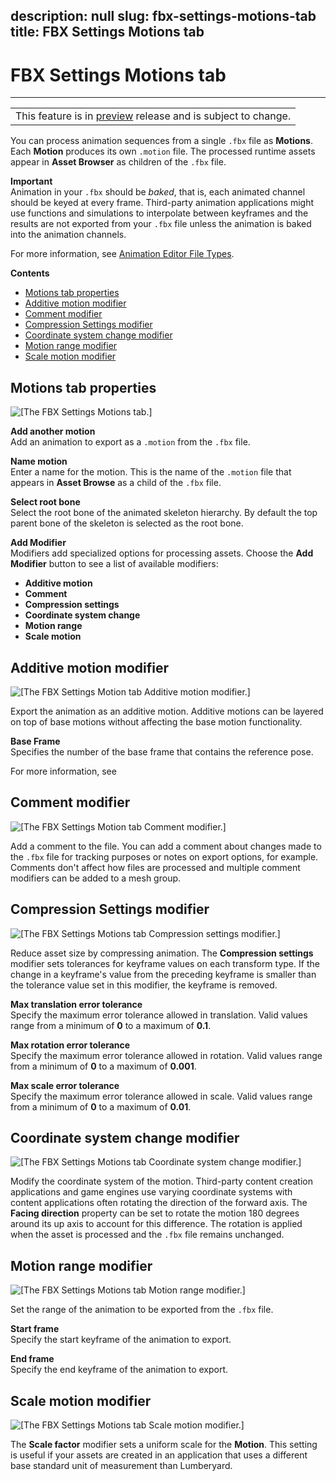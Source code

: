 description: null
slug: fbx-settings-motions-tab
title: FBX Settings Motions tab
---
# FBX Settings Motions tab<a name="fbx-settings-motions-tab"></a>


****  

|  | 
| --- |
| This feature is in [preview](https://docs.aws.amazon.com/lumberyard/latest/userguide/ly-glos-chap.html#preview) release and is subject to change\.  | 

You can process animation sequences from a single `.fbx` file as **Motions**\. Each **Motion** produces its own `.motion` file\. The processed runtime assets appear in **Asset Browser** as children of the `.fbx` file\. 

**Important**  
Animation in your `.fbx` should be *baked*, that is, each animated channel should be keyed at every frame\. Third\-party animation applications might use functions and simulations to interpolate between keyframes and the results are not exported from your `.fbx` file unless the animation is baked into the animation channels\. 

For more information, see [Animation Editor File Types](char-animation-editor-file-types.md)\. 

**Contents**
+ [Motions tab properties](#fbx-settings-motions-tab-properties)
+ [Additive motion modifier](#w31aac15b9c11c15c15)
+ [Comment modifier](#w31aac15b9c11c15c17)
+ [Compression Settings modifier](#w31aac15b9c11c15c19)
+ [Coordinate system change modifier](#w31aac15b9c11c15c21)
+ [Motion range modifier](#w31aac15b9c11c15c23)
+ [Scale motion modifier](#w31aac15b9c11c15c25)

## Motions tab properties<a name="fbx-settings-motions-tab-properties"></a>

![\[The FBX Settings Motions tab.\]](/images/userguide/fbx/ui-fbx-settings-motions-tab-1.25.png)

****Add another motion****  
Add an animation to export as a `.motion` from the `.fbx` file\.

****Name motion****  
Enter a name for the motion\. This is the name of the `.motion` file that appears in **Asset Browse** as a child of the `.fbx` file\. 

****Select root bone****  
Select the root bone of the animated skeleton hierarchy\. By default the top parent bone of the skeleton is selected as the root bone\.

****Add Modifier****  
Modifiers add specialized options for processing assets\. Choose the **Add Modifier** button to see a list of available modifiers:  
+ **Additive motion**
+ **Comment**
+ **Compression settings**
+ **Coordinate system change**
+ **Motion range**
+ **Scale motion**

## Additive motion modifier<a name="w31aac15b9c11c15c15"></a>

![\[The FBX Settings Motion tab Additive motion modifier.\]](/images/userguide/fbx/ui-fbx-settings-motion-modifier-additive-motion-1.25.png)

Export the animation as an additive motion\. Additive motions can be layered on top of base motions without affecting the base motion functionality\. 

****Base Frame****  
Specifies the number of the base frame that contains the reference pose\. 

For more information, see  

## Comment modifier<a name="w31aac15b9c11c15c17"></a>

![\[The FBX Settings Motion tab Comment modifier.\]](/images/userguide/fbx/ui-fbx-settings-mesh-modifier-comment-1.25.png)

Add a comment to the file\. You can add a comment about changes made to the `.fbx` file for tracking purposes or notes on export options, for example\. Comments don't affect how files are processed and multiple comment modifiers can be added to a mesh group\. 

## Compression Settings modifier<a name="w31aac15b9c11c15c19"></a>

![\[The FBX Settings Motions tab Compression settings modifier.\]](/images/userguide/fbx/ui-fbx-settings-motion-modifier-compression-settings-1.25.png)

Reduce asset size by compressing animation\. The **Compression settings** modifier sets tolerances for keyframe values on each transform type\. If the change in a keyframe's value from the preceding keyframe is smaller than the tolerance value set in this modifier, the keyframe is removed\. 

****Max translation error tolerance****  
Specify the maximum error tolerance allowed in translation\. Valid values range from a minimum of **0** to a maximum of **0\.1**\. 

****Max rotation error tolerance****  
Specify the maximum error tolerance allowed in rotation\. Valid values range from a minimum of **0** to a maximum of **0\.001**\. 

****Max scale error tolerance****  
Specify the maximum error tolerance allowed in scale\. Valid values range from a minimum of **0** to a maximum of **0\.01**\. 

## Coordinate system change modifier<a name="w31aac15b9c11c15c21"></a>

![\[The FBX Settings Motions tab Coordinate system change modifier.\]](/images/userguide/fbx/ui-fbx-settings-actor-modifier-coord-sys-change-1.25.png)

Modify the coordinate system of the motion\. Third\-party content creation applications and game engines use varying coordinate systems with content applications often rotating the direction of the forward axis\. The **Facing direction** property can be set to rotate the motion 180 degrees around its up axis to account for this difference\. The rotation is applied when the asset is processed and the `.fbx` file remains unchanged\. 

## Motion range modifier<a name="w31aac15b9c11c15c23"></a>

![\[The FBX Settings Motions tab Motion range modifier.\]](/images/userguide/fbx/ui-fbx-settings-motion-modifier-motion-range-1.25.png)

Set the range of the animation to be exported from the `.fbx` file\. 

****Start frame****  
Specify the start keyframe of the animation to export\. 

****End frame****  
Specify the end keyframe of the animation to export\. 

## Scale motion modifier<a name="w31aac15b9c11c15c25"></a>

![\[The FBX Settings Motions tab Scale motion modifier.\]](/images/userguide/fbx/ui-fbx-settings-motion-modifier-scale-motion-1.25.png)

The **Scale factor** modifier sets a uniform scale for the **Motion**\. This setting is useful if your assets are created in an application that uses a different base standard unit of measurement than Lumberyard\. 